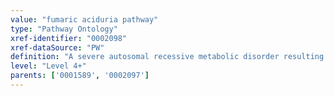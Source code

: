 ```yaml
---
value: "fumaric aciduria pathway"
type: "Pathway Ontology"
xref-identifier: "0002098"
xref-dataSource: "PW"
definition: "A severe autosomal recessive metabolic disorder resulting from defects in the fumarate hydratase enzyme and manifesting in early-onset hypotonia, psychomotor and brain abnormalities."
level: "Level 4+"
parents: ['0001589', '0002097']
---
```

